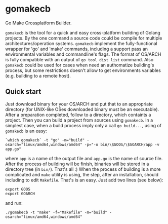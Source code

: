 # gomakecb

Go Make Crossplatform Builder.

`gomakecb` is the tool for a quick and easy cross-platform building of Golang projects. By the one command a source code could be compile for multiple architectures/operation systems. `gomakecb` implement the fully-functional wrapper for 'go' and 'make' commands, including a support pass an environmental variables and commandline's flags. The format of OS/ARCH is fully compatible with an output of `go tool dist list` command.
Also `gomakecb` could be used for cases when need an authomatize building's process, but some restrictions doesn't allow to get environments variables (e.g. building to a remote host).

## Quick start

Just download binary for your OS/ARCH and put that to an appropriate directory (for UNIX-like OSes downloaded binary must be an executable). After a preparation completed, follow to a directory, which containts a project. Then you can build a project from sources using `gomakecb`.
In a simplest case, when a build process imply only a call `go build...`,  using of `gomakecb` is an easy:
```
`which gomakecb` -t "go" -m="build" -osarch="linux/amd64,windows/amd64" -p="-o bin/\$GOOS/\$GOARCH/app -v app.go"
```
where `app` is a name of the output file and `app.go` is the name of source file. After the process of building will be finish, binaries will be stored in a directory tree (in `bin/`).  That's all :)
When the process of building is a more complicated and `make` utility is using, the step, after an installation, should including to edit `Makefile`. That's is an easy. Just add two lines (see below):
```
export GOOS
export GOARCH
```
and run:
```
./gomakecb -t "make" -f="Makefile" -m="build" -osarch="linux/amd64,windows/amd64"
```

